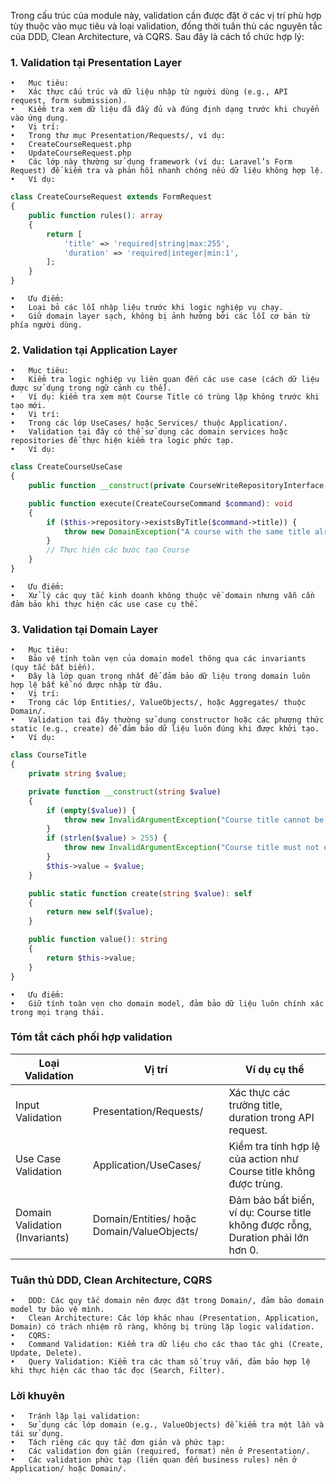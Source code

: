 Trong cấu trúc của module này, validation cần được đặt ở các vị trí phù hợp tùy thuộc vào mục tiêu và loại validation, đồng thời tuân thủ các nguyên tắc của DDD, Clean Architecture, và CQRS. Sau đây là cách tổ chức hợp lý:

### 1. Validation tại Presentation Layer

	•	Mục tiêu:
	•	Xác thực cấu trúc và dữ liệu nhập từ người dùng (e.g., API request, form submission).
	•	Kiểm tra xem dữ liệu đã đầy đủ và đúng định dạng trước khi chuyển vào ứng dụng.
	•	Vị trí:
	•	Trong thư mục Presentation/Requests/, ví dụ:
	•	CreateCourseRequest.php
	•	UpdateCourseRequest.php
	•	Các lớp này thường sử dụng framework (ví dụ: Laravel’s Form Request) để kiểm tra và phản hồi nhanh chóng nếu dữ liệu không hợp lệ.
	•	Ví dụ:

```php
class CreateCourseRequest extends FormRequest
{
    public function rules(): array
    {
        return [
            'title' => 'required|string|max:255',
            'duration' => 'required|integer|min:1',
        ];
    }
}
```

	•	Ưu điểm:
	•	Loại bỏ các lỗi nhập liệu trước khi logic nghiệp vụ chạy.
	•	Giữ domain layer sạch, không bị ảnh hưởng bởi các lỗi cơ bản từ phía người dùng.

### 2. Validation tại Application Layer

	•	Mục tiêu:
	•	Kiểm tra logic nghiệp vụ liên quan đến các use case (cách dữ liệu được sử dụng trong ngữ cảnh cụ thể).
	•	Ví dụ: kiểm tra xem một Course Title có trùng lặp không trước khi tạo mới.
	•	Vị trí:
	•	Trong các lớp UseCases/ hoặc Services/ thuộc Application/.
	•	Validation tại đây có thể sử dụng các domain services hoặc repositories để thực hiện kiểm tra logic phức tạp.
	•	Ví dụ:

```php
class CreateCourseUseCase
{
    public function __construct(private CourseWriteRepositoryInterface $repository) {}

    public function execute(CreateCourseCommand $command): void
    {
        if ($this->repository->existsByTitle($command->title)) {
            throw new DomainException("A course with the same title already exists.");
        }
        // Thực hiện các bước tạo Course
    }
}
```

	•	Ưu điểm:
	•	Xử lý các quy tắc kinh doanh không thuộc về domain nhưng vẫn cần đảm bảo khi thực hiện các use case cụ thể.

### 3. Validation tại Domain Layer

	•	Mục tiêu:
	•	Bảo vệ tính toàn vẹn của domain model thông qua các invariants (quy tắc bất biến).
	•	Đây là lớp quan trọng nhất để đảm bảo dữ liệu trong domain luôn hợp lệ bất kể nó được nhập từ đâu.
	•	Vị trí:
	•	Trong các lớp Entities/, ValueObjects/, hoặc Aggregates/ thuộc Domain/.
	•	Validation tại đây thường sử dụng constructor hoặc các phương thức static (e.g., create) để đảm bảo dữ liệu luôn đúng khi được khởi tạo.
	•	Ví dụ:

```php
class CourseTitle
{
    private string $value;

    private function __construct(string $value)
    {
        if (empty($value)) {
            throw new InvalidArgumentException("Course title cannot be empty.");
        }
        if (strlen($value) > 255) {
            throw new InvalidArgumentException("Course title must not exceed 255 characters.");
        }
        $this->value = $value;
    }

    public static function create(string $value): self
    {
        return new self($value);
    }

    public function value(): string
    {
        return $this->value;
    }
}
```
	•	Ưu điểm:
	•	Giữ tính toàn vẹn cho domain model, đảm bảo dữ liệu luôn chính xác trong mọi trạng thái.

### Tóm tắt cách phối hợp validation

| Loại Validation                | Vị trí                         | Ví dụ cụ thể                                                                 |
|---------------------------------|-------------------------------|------------------------------------------------------------------------------|
| Input Validation                | Presentation/Requests/        | Xác thực các trường title, duration trong API request.                       |
| Use Case Validation             | Application/UseCases/         | Kiểm tra tính hợp lệ của action như Course title không được trùng.           |
| Domain Validation (Invariants)  | Domain/Entities/ hoặc Domain/ValueObjects/ | Đảm bảo bất biến, ví dụ: Course title không được rỗng, Duration phải lớn hơn 0. |

### Tuân thủ DDD, Clean Architecture, CQRS

	•	DDD: Các quy tắc domain nên được đặt trong Domain/, đảm bảo domain model tự bảo vệ mình.
	•	Clean Architecture: Các lớp khác nhau (Presentation, Application, Domain) có trách nhiệm rõ ràng, không bị trùng lặp logic validation.
	•	CQRS:
	•	Command Validation: Kiểm tra dữ liệu cho các thao tác ghi (Create, Update, Delete).
	•	Query Validation: Kiểm tra các tham số truy vấn, đảm bảo hợp lệ khi thực hiện các thao tác đọc (Search, Filter).

### Lời khuyên

	•	Tránh lặp lại validation:
	•	Sử dụng các lớp domain (e.g., ValueObjects) để kiểm tra một lần và tái sử dụng.
	•	Tách riêng các quy tắc đơn giản và phức tạp:
	•	Các validation đơn giản (required, format) nên ở Presentation/.
	•	Các validation phức tạp (liên quan đến business rules) nên ở Application/ hoặc Domain/.
 
